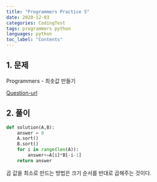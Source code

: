 ```yaml
---
title: "Programmers Practice 5"
date: 2020-12-03
categories: CodingTest
tags: programmers python
languages: python
toc_label: "Contents"
---
```


## 1. 문제
Programmers - 최솟값 만들기

[Question-url](https://programmers.co.kr/learn/courses/30/lessons/12941)

## 2. 풀이
```python
def solution(A,B):
    answer = 0
    A.sort()
    B.sort()
    for i in range(len(A)):
        answer+=A[i]*B[-i-1]
    return answer
```

곱 값을 최소로 만드는 방법은 크기 순서를 반대로 곱해주는 것이다.
